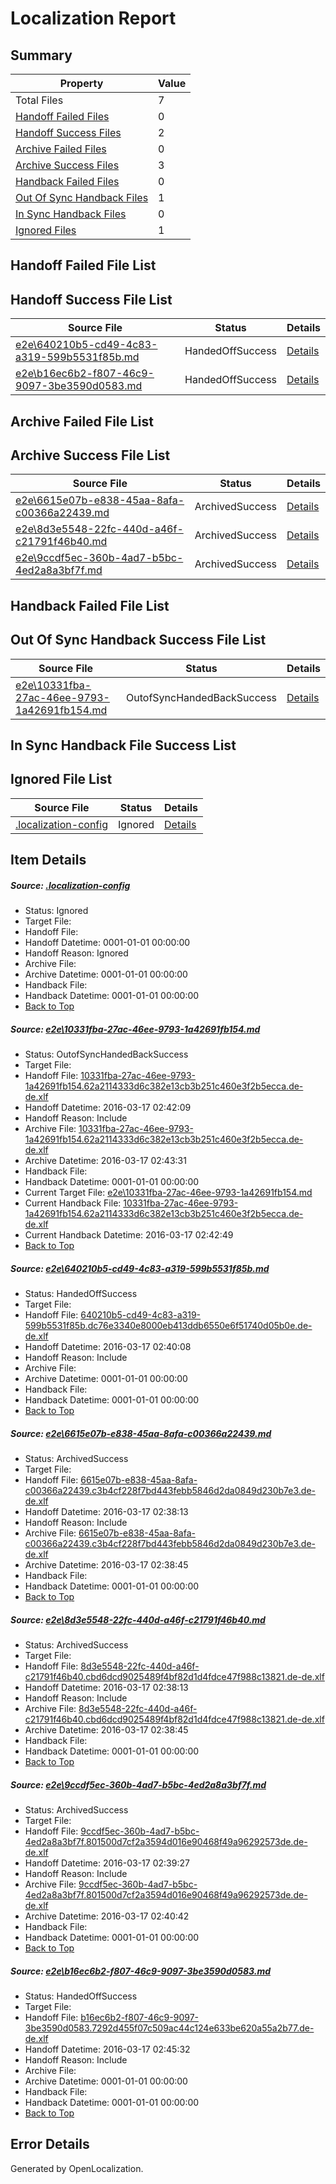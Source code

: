 # <a name='report-top'></a> Localization Report

## Summary
 Property | Value 
 -------- | ----- 
 Total Files | 7
[ Handoff Failed Files ](#handoff-failed-list)| 0
[ Handoff Success Files ](#handoff-success-list)| 2
[ Archive Failed Files ](#archive-failed-list)| 0
[ Archive Success Files ](#archive-success-list)| 3
[ Handback Failed Files ](#handback-failed-list)| 0
[ Out Of Sync Handback Files ](#outofsync-handback-success-list)| 1
[ In Sync Handback Files ](#insync-handback-success-list)| 0
[ Ignored Files ](#ignored-list)| 1

## <a name='handoff-failed-list'></a> Handoff Failed File List

## <a name='handoff-success-list'></a> Handoff Success File List
 Source File | Status | Details 
 ----------- | ------ | ------- 
 [e2e\640210b5-cd49-4c83-a319-599b5531f85b.md](https://github.com/OpenLocalizationTest/oltest/blob/7182e75b1d010fa17098c06b59b7b46a925eb650/e2e/640210b5-cd49-4c83-a319-599b5531f85b.md) | HandedOffSuccess | [Details](#061abe61cee8692821d40bc76e3c908596df6c882)
 [e2e\b16ec6b2-f807-46c9-9097-3be3590d0583.md](https://github.com/OpenLocalizationTest/oltest/blob/4904496fe81c2c52d6a504a36dbb5cc9be43f828/e2e/b16ec6b2-f807-46c9-9097-3be3590d0583.md) | HandedOffSuccess | [Details](#b5359ab46da9e2a6a1cf0474b3eccacf3f8f56186)

## <a name='archive-failed-list'></a> Archive Failed File List

## <a name='archive-success-list'></a> Archive Success File List
 Source File | Status | Details 
 ----------- | ------ | ------- 
 [e2e\6615e07b-e838-45aa-8afa-c00366a22439.md](https://github.com/OpenLocalizationTest/oltest/blob/53e8089d505fd25016b8951880bd1356738fafa4/e2e/6615e07b-e838-45aa-8afa-c00366a22439.md) | ArchivedSuccess | [Details](#4b2c23d01fc603515cd59f2e942ea9ced02e83133)
 [e2e\8d3e5548-22fc-440d-a46f-c21791f46b40.md](https://github.com/OpenLocalizationTest/oltest/blob/53e8089d505fd25016b8951880bd1356738fafa4/e2e/8d3e5548-22fc-440d-a46f-c21791f46b40.md) | ArchivedSuccess | [Details](#d628637ae55f9b7ab34bff7e96c7309793ec59974)
 [e2e\9ccdf5ec-360b-4ad7-b5bc-4ed2a8a3bf7f.md](https://github.com/OpenLocalizationTest/oltest/blob/eedaccc3f9ed48384bc3f9bead3acd95ed699df5/e2e/9ccdf5ec-360b-4ad7-b5bc-4ed2a8a3bf7f.md) | ArchivedSuccess | [Details](#31c79b916316592c630822addb49b7b7a89fe69e5)

## <a name='handback-failed-list'></a> Handback Failed File List

## <a name='outofsync-handback-success-list'></a> Out Of Sync Handback Success File List
 Source File | Status | Details 
 ----------- | ------ | ------- 
 [e2e\10331fba-27ac-46ee-9793-1a42691fb154.md](https://github.com/OpenLocalizationTest/oltest/blob/512716f1922cca79adf8bf5c772ca61e9d66fa82/e2e/10331fba-27ac-46ee-9793-1a42691fb154.md) | OutofSyncHandedBackSuccess | [Details](#d992b0e8ae1b97e61c872f1132a1fe8774508e2f1)

## <a name='insync-handback-success-list'></a> In Sync Handback File Success List

## <a name='ignored-list'></a> Ignored File List
 Source File | Status | Details 
 ----------- | ------ | ------- 
 [.localization-config](https://github.com/OpenLocalizationTest/oltest/blob/4904496fe81c2c52d6a504a36dbb5cc9be43f828/.localization-config) | Ignored | [Details](#66aca4b1c2f43b14ec41e0e427345df94af1d5e10)

## Item Details
##### <a name='66aca4b1c2f43b14ec41e0e427345df94af1d5e10'></a> Source: [.localization-config](https://github.com/OpenLocalizationTest/oltest/blob/4904496fe81c2c52d6a504a36dbb5cc9be43f828/.localization-config)
* Status: Ignored
* Target File: 
* Handoff File: 
* Handoff Datetime: 0001-01-01 00:00:00
* Handoff Reason: Ignored
* Archive File: 
* Archive Datetime: 0001-01-01 00:00:00
* Handback File: 
* Handback Datetime: 0001-01-01 00:00:00
* [Back to Top](#report-top)

##### <a name='d992b0e8ae1b97e61c872f1132a1fe8774508e2f1'></a> Source: [e2e\10331fba-27ac-46ee-9793-1a42691fb154.md](https://github.com/OpenLocalizationTest/oltest/blob/512716f1922cca79adf8bf5c772ca61e9d66fa82/e2e/10331fba-27ac-46ee-9793-1a42691fb154.md)
* Status: OutofSyncHandedBackSuccess
* Target File: 
* Handoff File: [10331fba-27ac-46ee-9793-1a42691fb154.62a2114333d6c382e13cb3b251c460e3f2b5ecca.de-de.xlf](https://github.com/OpenLocalizationTestOrg/olhandoff/blob/609d29ad9c559d6c30ac33e13e300fd752788c54/ol-handoff/OpenLocalizationTestOrg/oltest.de-de/xinjiang/ht/10331fba-27ac-46ee-9793-1a42691fb154.62a2114333d6c382e13cb3b251c460e3f2b5ecca.de-de.xlf)
* Handoff Datetime: 2016-03-17 02:42:09
* Handoff Reason: Include
* Archive File: [10331fba-27ac-46ee-9793-1a42691fb154.62a2114333d6c382e13cb3b251c460e3f2b5ecca.de-de.xlf](https://github.com/OpenLocalizationTestOrg/olhandoff/blob/de68bbda3ca4cb4ff2c78c065fb6671e3ea60c42/ol-handoff/OpenLocalizationTestOrg/oltest.de-de/xinjiang/ht/archive/10331fba-27ac-46ee-9793-1a42691fb154.62a2114333d6c382e13cb3b251c460e3f2b5ecca.de-de.xlf)
* Archive Datetime: 2016-03-17 02:43:31
* Handback File: 
* Handback Datetime: 0001-01-01 00:00:00
* Current Target File: [e2e\10331fba-27ac-46ee-9793-1a42691fb154.md](https://github.com/OpenLocalizationTestOrg/oltest.de-de/blob/7e4f239fc9b76c52f8d149588b5b95703adfaeb3/e2e/10331fba-27ac-46ee-9793-1a42691fb154.md)
* Current Handback File: [10331fba-27ac-46ee-9793-1a42691fb154.62a2114333d6c382e13cb3b251c460e3f2b5ecca.de-de.xlf](https://github.com/OpenLocalizationTestOrg/olhandback/blob/7a94b7f4a2c77d45aac97ba3c0454c94c54fd6ff/ol-handback/OpenLocalizationTestOrg/oltest.de-de/xinjiang/ht/10331fba-27ac-46ee-9793-1a42691fb154.62a2114333d6c382e13cb3b251c460e3f2b5ecca.de-de.xlf)
* Current Handback Datetime: 2016-03-17 02:42:49
* [Back to Top](#report-top)

##### <a name='061abe61cee8692821d40bc76e3c908596df6c882'></a> Source: [e2e\640210b5-cd49-4c83-a319-599b5531f85b.md](https://github.com/OpenLocalizationTest/oltest/blob/7182e75b1d010fa17098c06b59b7b46a925eb650/e2e/640210b5-cd49-4c83-a319-599b5531f85b.md)
* Status: HandedOffSuccess
* Target File: 
* Handoff File: [640210b5-cd49-4c83-a319-599b5531f85b.dc76e3340e8000eb413ddb6550e6f51740d05b0e.de-de.xlf](https://github.com/OpenLocalizationTestOrg/olhandoff/blob/fa5dfa715e754941d84f66091e6808e68b98e683/ol-handoff/OpenLocalizationTestOrg/oltest.de-de/xinjiang/ht/640210b5-cd49-4c83-a319-599b5531f85b.dc76e3340e8000eb413ddb6550e6f51740d05b0e.de-de.xlf)
* Handoff Datetime: 2016-03-17 02:40:08
* Handoff Reason: Include
* Archive File: 
* Archive Datetime: 0001-01-01 00:00:00
* Handback File: 
* Handback Datetime: 0001-01-01 00:00:00
* [Back to Top](#report-top)

##### <a name='4b2c23d01fc603515cd59f2e942ea9ced02e83133'></a> Source: [e2e\6615e07b-e838-45aa-8afa-c00366a22439.md](https://github.com/OpenLocalizationTest/oltest/blob/53e8089d505fd25016b8951880bd1356738fafa4/e2e/6615e07b-e838-45aa-8afa-c00366a22439.md)
* Status: ArchivedSuccess
* Target File: 
* Handoff File: [6615e07b-e838-45aa-8afa-c00366a22439.c3b4cf228f7bd443febb5846d2da0849d230b7e3.de-de.xlf](https://github.com/OpenLocalizationTestOrg/olhandoff/blob/7af265ab34c7d58adb7a0e17b184b2f08a065952/ol-handoff/OpenLocalizationTestOrg/oltest.de-de/xinjiang/ht/6615e07b-e838-45aa-8afa-c00366a22439.c3b4cf228f7bd443febb5846d2da0849d230b7e3.de-de.xlf)
* Handoff Datetime: 2016-03-17 02:38:13
* Handoff Reason: Include
* Archive File: [6615e07b-e838-45aa-8afa-c00366a22439.c3b4cf228f7bd443febb5846d2da0849d230b7e3.de-de.xlf](https://github.com/OpenLocalizationTestOrg/olhandoff/blob/8be0f513721b69761f3c7fce2d606c0acf6498f6/ol-handoff/OpenLocalizationTestOrg/oltest.de-de/xinjiang/ht/archive/6615e07b-e838-45aa-8afa-c00366a22439.c3b4cf228f7bd443febb5846d2da0849d230b7e3.de-de.xlf)
* Archive Datetime: 2016-03-17 02:38:45
* Handback File: 
* Handback Datetime: 0001-01-01 00:00:00
* [Back to Top](#report-top)

##### <a name='d628637ae55f9b7ab34bff7e96c7309793ec59974'></a> Source: [e2e\8d3e5548-22fc-440d-a46f-c21791f46b40.md](https://github.com/OpenLocalizationTest/oltest/blob/53e8089d505fd25016b8951880bd1356738fafa4/e2e/8d3e5548-22fc-440d-a46f-c21791f46b40.md)
* Status: ArchivedSuccess
* Target File: 
* Handoff File: [8d3e5548-22fc-440d-a46f-c21791f46b40.cbd6dcd9025489f4bf82d1d4fdce47f988c13821.de-de.xlf](https://github.com/OpenLocalizationTestOrg/olhandoff/blob/7af265ab34c7d58adb7a0e17b184b2f08a065952/ol-handoff/OpenLocalizationTestOrg/oltest.de-de/xinjiang/ht/8d3e5548-22fc-440d-a46f-c21791f46b40.cbd6dcd9025489f4bf82d1d4fdce47f988c13821.de-de.xlf)
* Handoff Datetime: 2016-03-17 02:38:13
* Handoff Reason: Include
* Archive File: [8d3e5548-22fc-440d-a46f-c21791f46b40.cbd6dcd9025489f4bf82d1d4fdce47f988c13821.de-de.xlf](https://github.com/OpenLocalizationTestOrg/olhandoff/blob/8be0f513721b69761f3c7fce2d606c0acf6498f6/ol-handoff/OpenLocalizationTestOrg/oltest.de-de/xinjiang/ht/archive/8d3e5548-22fc-440d-a46f-c21791f46b40.cbd6dcd9025489f4bf82d1d4fdce47f988c13821.de-de.xlf)
* Archive Datetime: 2016-03-17 02:38:45
* Handback File: 
* Handback Datetime: 0001-01-01 00:00:00
* [Back to Top](#report-top)

##### <a name='31c79b916316592c630822addb49b7b7a89fe69e5'></a> Source: [e2e\9ccdf5ec-360b-4ad7-b5bc-4ed2a8a3bf7f.md](https://github.com/OpenLocalizationTest/oltest/blob/eedaccc3f9ed48384bc3f9bead3acd95ed699df5/e2e/9ccdf5ec-360b-4ad7-b5bc-4ed2a8a3bf7f.md)
* Status: ArchivedSuccess
* Target File: 
* Handoff File: [9ccdf5ec-360b-4ad7-b5bc-4ed2a8a3bf7f.801500d7cf2a3594d016e90468f49a96292573de.de-de.xlf](https://github.com/OpenLocalizationTestOrg/olhandoff/blob/196c352497049b18449e50b073b0a9626c972546/ol-handoff/OpenLocalizationTestOrg/oltest.de-de/xinjiang/ht/9ccdf5ec-360b-4ad7-b5bc-4ed2a8a3bf7f.801500d7cf2a3594d016e90468f49a96292573de.de-de.xlf)
* Handoff Datetime: 2016-03-17 02:39:27
* Handoff Reason: Include
* Archive File: [9ccdf5ec-360b-4ad7-b5bc-4ed2a8a3bf7f.801500d7cf2a3594d016e90468f49a96292573de.de-de.xlf](https://github.com/OpenLocalizationTestOrg/olhandoff/blob/9806fce948dac3406b94a18dfa97d703312ff34f/ol-handoff/OpenLocalizationTestOrg/oltest.de-de/xinjiang/ht/archive/9ccdf5ec-360b-4ad7-b5bc-4ed2a8a3bf7f.801500d7cf2a3594d016e90468f49a96292573de.de-de.xlf)
* Archive Datetime: 2016-03-17 02:40:42
* Handback File: 
* Handback Datetime: 0001-01-01 00:00:00
* [Back to Top](#report-top)

##### <a name='b5359ab46da9e2a6a1cf0474b3eccacf3f8f56186'></a> Source: [e2e\b16ec6b2-f807-46c9-9097-3be3590d0583.md](https://github.com/OpenLocalizationTest/oltest/blob/4904496fe81c2c52d6a504a36dbb5cc9be43f828/e2e/b16ec6b2-f807-46c9-9097-3be3590d0583.md)
* Status: HandedOffSuccess
* Target File: 
* Handoff File: [b16ec6b2-f807-46c9-9097-3be3590d0583.7292d455f07c509ac44c124e633be620a55a2b77.de-de.xlf](https://github.com/OpenLocalizationTestOrg/olhandoff/blob/1c09851b43b6ad55552edf7b8c161f9b437f199e/ol-handoff/OpenLocalizationTestOrg/oltest.de-de/xinjiang/ht/b16ec6b2-f807-46c9-9097-3be3590d0583.7292d455f07c509ac44c124e633be620a55a2b77.de-de.xlf)
* Handoff Datetime: 2016-03-17 02:45:32
* Handoff Reason: Include
* Archive File: 
* Archive Datetime: 0001-01-01 00:00:00
* Handback File: 
* Handback Datetime: 0001-01-01 00:00:00
* [Back to Top](#report-top)


## Error Details

Generated by OpenLocalization.
